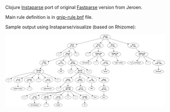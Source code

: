 Clojure [Instaparse](https://github.com/jeroenr/gnip-rule-validator) port of original [Fastparse](https://github.com/jeroenr/gnip-rule-validator) version from Jeroen.

Main rule definition is in [gnip-rule.bnf](https://github.com/wibisono/gnip-rule-validator-clj/blob/master/gnip-rule.bnf) file.

Sample output using Instaparse/visualize (based on Rhizome):

<img src="images/gnip-rule.png" >

